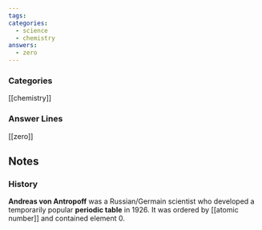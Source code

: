 ```yaml
---
tags:
categories:
  - science
  - chemistry
answers:
  - zero
---
```

### Categories
[[chemistry]]
### Answer Lines
[[zero]]
## Notes
### History
**Andreas von Antropoff** was a Russian/Germain scientist who developed a temporarily popular **periodic table** in 1926. It was ordered by [[atomic number]] and contained element 0.